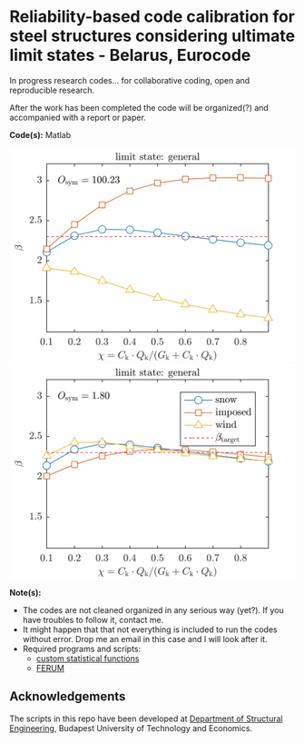 Reliability-based code calibration for steel structures considering ultimate limit states - Belarus, Eurocode
==============

In progress research codes... for collaborative coding, open and reproducible research.

After the work has been completed the code will be organized(?) and accompanied with a report or paper.

__Code(s):__ Matlab

![alt text](figures\compare_distinct_gamma_Q\sym_constant_single_original.png)
![alt text](figures\compare_distinct_gamma_Q\sym_constant_distinct_original.png)

__Note(s):__ 
* The codes are not cleaned organized in any serious way (yet?). If you have troubles to follow it, contact me.
* It might happen that that not everything is included to run the codes without error. Drop me an email in this case and I will look after it.
* Required programs and scripts:
	* [custom statistical functions](https://github.com/rozsasarpi/Statistics---Matlab)
	* [FERUM](http://www.ifma.fr/FERUM)


  
Acknowledgements
----------------

The scripts in this repo have been developed at [Department of Structural Engineering](http://www.epito.bme.hu/hidak-es-szerkezetek-tanszek), Budapest University of Technology and Economics.
